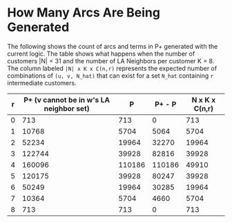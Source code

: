 # How Many Arcs Are Being Generated

The following shows the count of arcs and terms in P+ generated with the current logic. The table shows what happens when the number of customers |N| = 31 and the number of LA Neighbors per customer K = 8. The column labeled `|N| x K x C(n,r)` represents the expected number of combinations of `(u, v, N_hat)` that can exist for a set `N_hat` containing `r` intermediate customers.

| r   | P+ (v cannot be in w's LA neighbor set) | P      | P+ - P | N x K x C(n,r) |
| --- | --------------------------------------- | ------ | ------ | -------------- |
| 0   | 713                                     | 713    | 0      | 713            |
| 1   | 10768                                   | 5704   | 5064   | 5704           |
| 2   | 52234                                   | 19964  | 32270  | 19964          |
| 3   | 122744                                  | 39928  | 82816  | 39928          |
| 4   | 160096                                  | 110186 | 110186 | 49910          |
| 5   | 120175                                  | 39928  | 80247  | 39928          |
| 6   | 50249                                   | 19964  | 30285  | 19964          |
| 7   | 10364                                   | 5704   | 4660   | 5704           |
| 8   | 713                                     | 713    | 0      | 713            |
